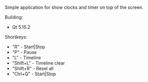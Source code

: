 Simple application for show clocks and timer on top of the screen.


Building:
 * Qt 5.15.2 

Shortkeys:
 * "R" - Start|Stop
 * "P" - Pause
 * "L" - Timeline
 * "Shift+L" - Timeline clear
 * "Shift+R" - Resel all
 * "Ctrl+Q" - Start|Stop
